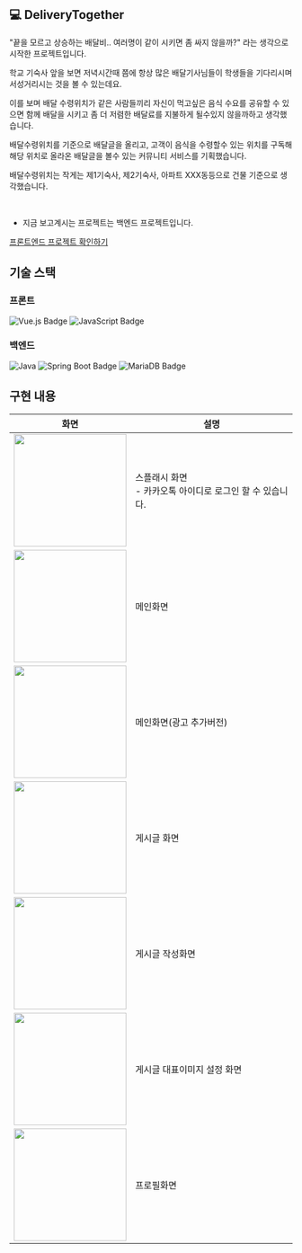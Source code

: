 ## 💻 DeliveryTogether
"끝을 모르고 상승하는 배달비.. 여러명이 같이 시키면 좀 싸지 않을까?" 라는 생각으로 시작한 프로젝트입니다. 

학교 기숙사 앞을 보면 저녁시간때 쯤에 항상 많은 배달기사님들이 학생들을 기다리시며 서성거리시는 것을 볼 수 있는데요.

이를 보며 배달 수령위치가 같은 사람들끼리 자신이 먹고싶은 음식 수요를 공유할 수 있으면 함께 배달을 시키고 좀 더 저렴한 배달료를 지불하게 될수있지 않을까하고 생각했습니다.

배달수령위치를 기준으로 배달글을 올리고, 고객이 음식을 수령할수 있는 위치를 구독해 해당 위치로 올라온 배달글을 볼수 있는 커뮤니티 서비스를 기획했습니다.

배달수령위치는 작게는 제1기숙사, 제2기숙사, 아파트 XXX동등으로 건물 기준으로 생각했습니다.

<br>

+ 지금 보고계시는 프로젝트는 백엔드 프로젝트입니다.

<a href="https://github.com/nulzi/DeliveryTogether">프론트엔드 프로젝트 확인하기</a>


## 기술 스택
### 프론트
![Vue.js Badge](https://img.shields.io/badge/Vue.js-4FC08D?logo=vuedotjs&logoColor=fff&style=flat)
![JavaScript Badge](https://img.shields.io/badge/JavaScript-F7DF1E?logo=javascript&logoColor=000&style=flat)

### 백엔드
![Java](https://img.shields.io/badge/Java-007396?style=flat&logo=Java&logoColor=white)
![Spring Boot Badge](https://img.shields.io/badge/Spring%20Boot-6DB33F?style=flat&logo=spring-boot&logoColor=white)
![MariaDB Badge](https://img.shields.io/badge/MariaDB-003545?logo=mariadb&logoColor=fff&style=flat)


## 구현 내용
| 화면 | 설명 |
| ------ | ----- |
| <img src="https://github.com/RDDcat/DeliveryTogether/assets/55569476/97afdf05-48d0-40da-bcda-9110797d855e" width=200px> | 스플래시 화면 <br> - 카카오톡 아이디로 로그인 할 수 있습니다. |
| <img src="https://github.com/RDDcat/DeliveryTogether/assets/55569476/0fb00f08-a87e-4930-ab6a-ccf740998f2d" width=200px> | 메인화면 |
| <img src="https://github.com/RDDcat/DeliveryTogether/assets/55569476/4433fde9-286c-4dc9-b157-642f597fac01" width=200px> | 메인화면(광고 추가버전) |
| <img src="https://github.com/RDDcat/DeliveryTogether/assets/55569476/6966f4db-2e5f-4329-8485-610910352856" width=200px> | 게시글 화면 |
| <img src="https://github.com/RDDcat/DeliveryTogether/assets/55569476/b6ade545-dd29-4823-8b4a-ce05354906dd" width=200px> | 게시글 작성화면 |
| <img src="https://github.com/RDDcat/DeliveryTogether/assets/55569476/2058e9ea-115d-40e9-9ed9-30ac0636071f" width=200px> | 게시글 대표이미지 설정 화면 |
| <img src="https://github.com/RDDcat/DeliveryTogether/assets/55569476/73514145-d78e-4505-8de1-00622cc60f1c" width=200px> | 프로필화면 |















